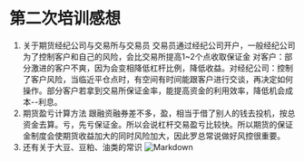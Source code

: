 ﻿  # 第二次培训感想
1. 关于期货经纪公司与交易所与交易员
    交易员通过经纪公司开户，一般经纪公司为了控制客户和自己的风险，会比交易所提高1~2个点收取保证金
    对客户：部分激进的客户不爽，因为会变相降低杠杆比例，降低收益。对经纪公司：控制了客户风险，当临近平仓点时，有空间有时间能跟客户进行交谈，再决定如何操作。部分客户若拿到交易所保证金率，能提高资金的利用效率，降低机会成本--利息。
 2. 期货盈亏计算方法
跟融资融券差不多，盈，相当于借了别人的钱去投机，按总资金去算。亏，先亏保证金。所以会说杠杆交易盈亏比较快。所以期货的保证金制度会使期货收益加大的同时风险加大，因此罗总常说做好风控很重要。
 3. 还有关于大豆、豆粕、油类的常识
  ![Markdown](http://i2.muimg.com/1949/dff37a38e44f6ac7.jpg)

